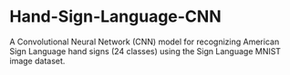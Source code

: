 # Hand-Sign-Language-CNN
A Convolutional Neural Network (CNN) model for recognizing American Sign Language hand signs (24 classes) using the Sign Language MNIST image dataset.
